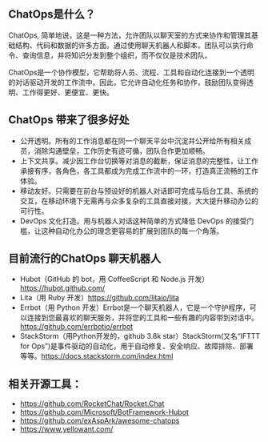 ## ChatOps是什么？
ChatOps, 简单地说，这是一种方法，允许团队以聊天室的方式来协作和管理其基础结构、代码和数据的许多方面。通过使用聊天机器人和脚本，团队可以执行命令、查询信息，并将知识分发到整个组织，而不仅仅是技术团队。

ChatOps是一个协作模型，它帮助将人员、流程、工具和自动化连接到一个透明的对话驱动开发的工作流中。因此，它允许自动化任务和协作，鼓励团队变得透明、工作得更好、更便宜、更快。

## ChatOps 带来了很多好处
- 公开透明。所有的工作消息都在同一个聊天平台中沉淀并公开给所有相关成员，消除沟通壁垒，工作历史有迹可循，团队合作更加顺畅。
- 上下文共享。减少因工作台切换等对消息的截断，保证消息的完整性，让工作承接有序，各角色，各工具都成为完成工作流中的一环，打造真正流畅的工作体验。
- 移动友好。只需要在前台与预设好的机器人对话即可完成与后台工具、系统的交互，在移动环境下无需再与众多复杂的工具直接对接，大大提升移动办公的可行性。
- DevOps 文化打造。用与机器人对话这种简单的方式降低 DevOps 的接受门槛，让这种自动化办公的理念更容易的扩展到团队的每一个角落。

## 目前流行的ChatOps 聊天机器人
- Hubot（GitHub 的 bot，用 CoffeeScript 和 Node.js 开发）https://hubot.github.com/
- Lita（用 Ruby 开发）https://github.com/litaio/lita
- Errbot（用 Python 开发）Errbot是一个聊天机器人，它是一个守护程序，可以连接到您最喜欢的聊天服务，并将您的工具和一些有趣的内容带到对话中。https://github.com/errbotio/errbot
- StackStorm（用Python开发的，github 3.8k star）StackStorm(又名“IFTTT for Ops”)是事件驱动的自动化，用于自动修复、安全响应、故障排除、部署等等。https://docs.stackstorm.com/index.html


## 相关开源工具：
- https://github.com/RocketChat/Rocket.Chat
- https://github.com/Microsoft/BotFramework-Hubot
- https://github.com/exAspArk/awesome-chatops
- https://www.yellowant.com/








